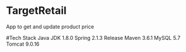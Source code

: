 # TargetRetail
App to get and update product price

#Tech Stack
Java JDK 1.8.0
Spring 2.1.3 Release
Maven 3.6.1
MySQL 5.7
Tomcat 9.0.16
